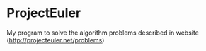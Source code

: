 ProjectEuler
============

My program to solve the algorithm problems described in website (http://projecteuler.net/problems)
